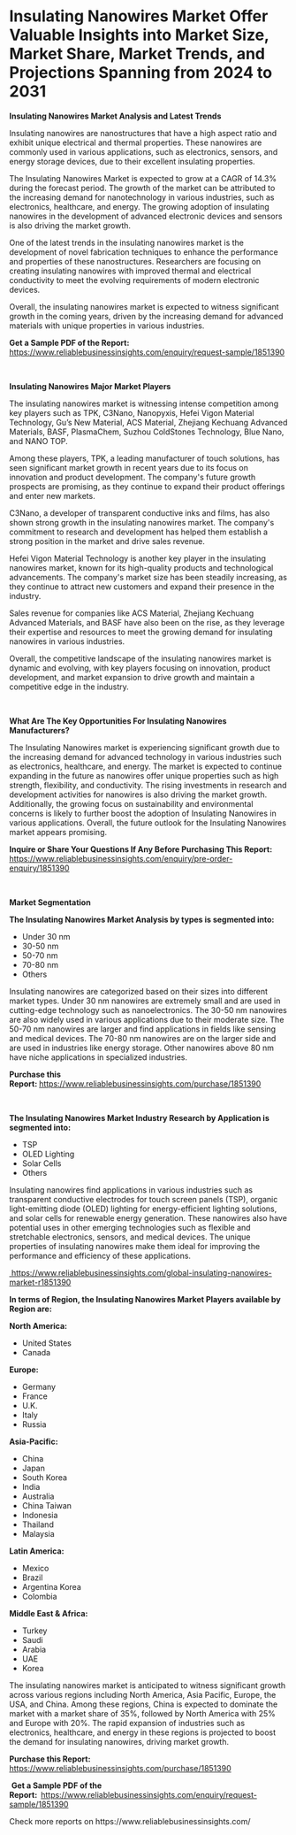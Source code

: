 <p><h1>Insulating Nanowires Market Offer Valuable Insights into Market Size, Market Share, Market Trends, and Projections Spanning from 2024 to 2031</h1></p><p><strong>Insulating Nanowires Market Analysis and Latest Trends</strong></p>
<p><p>Insulating nanowires are nanostructures that have a high aspect ratio and exhibit unique electrical and thermal properties. These nanowires are commonly used in various applications, such as electronics, sensors, and energy storage devices, due to their excellent insulating properties.</p><p>The Insulating Nanowires Market is expected to grow at a CAGR of 14.3% during the forecast period. The growth of the market can be attributed to the increasing demand for nanotechnology in various industries, such as electronics, healthcare, and energy. The growing adoption of insulating nanowires in the development of advanced electronic devices and sensors is also driving the market growth.</p><p>One of the latest trends in the insulating nanowires market is the development of novel fabrication techniques to enhance the performance and properties of these nanostructures. Researchers are focusing on creating insulating nanowires with improved thermal and electrical conductivity to meet the evolving requirements of modern electronic devices.</p><p>Overall, the insulating nanowires market is expected to witness significant growth in the coming years, driven by the increasing demand for advanced materials with unique properties in various industries.</p></p>
<p><strong>Get a Sample PDF of the Report:&nbsp;</strong> <a href="https://www.reliablebusinessinsights.com/enquiry/request-sample/1851390">https://www.reliablebusinessinsights.com/enquiry/request-sample/1851390</a></p>
<p>&nbsp;</p>
<p><strong>Insulating Nanowires Major Market Players</strong></p>
<p><p>The insulating nanowires market is witnessing intense competition among key players such as TPK, C3Nano, Nanopyxis, Hefei Vigon Material Technology, Gu’s New Material, ACS Material, Zhejiang Kechuang Advanced Materials, BASF, PlasmaChem, Suzhou ColdStones Technology, Blue Nano, and NANO TOP. </p><p>Among these players, TPK, a leading manufacturer of touch solutions, has seen significant market growth in recent years due to its focus on innovation and product development. The company's future growth prospects are promising, as they continue to expand their product offerings and enter new markets.</p><p>C3Nano, a developer of transparent conductive inks and films, has also shown strong growth in the insulating nanowires market. The company's commitment to research and development has helped them establish a strong position in the market and drive sales revenue.</p><p>Hefei Vigon Material Technology is another key player in the insulating nanowires market, known for its high-quality products and technological advancements. The company's market size has been steadily increasing, as they continue to attract new customers and expand their presence in the industry.</p><p>Sales revenue for companies like ACS Material, Zhejiang Kechuang Advanced Materials, and BASF have also been on the rise, as they leverage their expertise and resources to meet the growing demand for insulating nanowires in various industries.</p><p>Overall, the competitive landscape of the insulating nanowires market is dynamic and evolving, with key players focusing on innovation, product development, and market expansion to drive growth and maintain a competitive edge in the industry.</p></p>
<p>&nbsp;</p>
<p><strong>What Are The Key Opportunities For Insulating Nanowires Manufacturers?</strong></p>
<p><p>The Insulating Nanowires market is experiencing significant growth due to the increasing demand for advanced technology in various industries such as electronics, healthcare, and energy. The market is expected to continue expanding in the future as nanowires offer unique properties such as high strength, flexibility, and conductivity. The rising investments in research and development activities for nanowires is also driving the market growth. Additionally, the growing focus on sustainability and environmental concerns is likely to further boost the adoption of Insulating Nanowires in various applications. Overall, the future outlook for the Insulating Nanowires market appears promising.</p></p>
<p><strong>Inquire or Share Your Questions If Any Before Purchasing This Report:</strong> <a href="https://www.reliablebusinessinsights.com/enquiry/pre-order-enquiry/1851390">https://www.reliablebusinessinsights.com/enquiry/pre-order-enquiry/1851390</a></p>
<p>&nbsp;</p>
<p><strong>Market Segmentation</strong></p>
<p><strong>The Insulating Nanowires Market Analysis by types is segmented into:</strong></p>
<p><ul><li>Under 30 nm</li><li>30-50 nm</li><li>50-70 nm</li><li>70-80 nm</li><li>Others</li></ul></p>
<p><p>Insulating nanowires are categorized based on their sizes into different market types. Under 30 nm nanowires are extremely small and are used in cutting-edge technology such as nanoelectronics. The 30-50 nm nanowires are also widely used in various applications due to their moderate size. The 50-70 nm nanowires are larger and find applications in fields like sensing and medical devices. The 70-80 nm nanowires are on the larger side and are used in industries like energy storage. Other nanowires above 80 nm have niche applications in specialized industries.</p></p>
<p><strong>Purchase this Report:&nbsp;</strong><a href="https://www.reliablebusinessinsights.com/purchase/1851390">https://www.reliablebusinessinsights.com/purchase/1851390</a></p>
<p>&nbsp;</p>
<p><strong>The Insulating Nanowires Market Industry Research by Application is segmented into:</strong></p>
<p><ul><li>TSP</li><li>OLED Lighting</li><li>Solar Cells</li><li>Others</li></ul></p>
<p><p>Insulating nanowires find applications in various industries such as transparent conductive electrodes for touch screen panels (TSP), organic light-emitting diode (OLED) lighting for energy-efficient lighting solutions, and solar cells for renewable energy generation. These nanowires also have potential uses in other emerging technologies such as flexible and stretchable electronics, sensors, and medical devices. The unique properties of insulating nanowires make them ideal for improving the performance and efficiency of these applications.</p></p>
<p><a href="https://www.reliablebusinessinsights.com/global-insulating-nanowires-market-r1851390">&nbsp;https://www.reliablebusinessinsights.com/global-insulating-nanowires-market-r1851390</a></p>
<p><strong>In terms of Region, the Insulating Nanowires Market Players available by Region are:</strong></p>
<p>
    <p> <strong> North America: </strong>
        <ul>
            <li>United States</li>
            <li>Canada</li>
        </ul>
        </p> 
    <p> <strong> Europe: </strong>
        <ul>
            <li>Germany</li>
            <li>France</li>
            <li>U.K.</li>
            <li>Italy</li>
            <li>Russia</li>
        </ul>
        </p> 
    <p> <strong> Asia-Pacific: </strong>
        <ul>
            <li>China</li>
            <li>Japan</li>
            <li>South Korea</li>
            <li>India</li>
            <li>Australia</li>
            <li>China Taiwan</li>
            <li>Indonesia</li>
            <li>Thailand</li>
            <li>Malaysia</li>
        </ul>
        </p> 
    <p> <strong> Latin America: </strong>
        <ul>
            <li>Mexico</li>
            <li>Brazil</li>
            <li>Argentina Korea</li>
            <li>Colombia</li>
        </ul>
        </p> 
    <p> <strong> Middle East & Africa: </strong>
        <ul>
            <li>Turkey</li>
            <li>Saudi</li>
            <li>Arabia</li>
            <li>UAE</li>
            <li>Korea</li>
        </ul>
    </p>
    </p>
<p><p>The insulating nanowires market is anticipated to witness significant growth across various regions including North America, Asia Pacific, Europe, the USA, and China. Among these regions, China is expected to dominate the market with a market share of 35%, followed by North America with 25% and Europe with 20%. The rapid expansion of industries such as electronics, healthcare, and energy in these regions is projected to boost the demand for insulating nanowires, driving market growth.</p></p>
<p><strong>Purchase this Report: </strong><a href="https://www.reliablebusinessinsights.com/purchase/1851390">https://www.reliablebusinessinsights.com/purchase/1851390</a></p>
<p>&nbsp;<strong>Get a Sample PDF of the Report:&nbsp;&nbsp;</strong><a href="https://www.reliablebusinessinsights.com/enquiry/request-sample/1851390">https://www.reliablebusinessinsights.com/enquiry/request-sample/1851390</a></p>
<p><strong></strong></p>
<p>Check more reports on https://www.reliablebusinessinsights.com/</p>